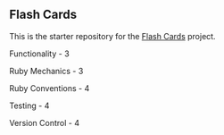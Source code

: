 ##  Flash Cards

This is the starter repository for the [Flash Cards](http://backend.turing.io/module1/projects/flashcards) project.

Functionality - 3

Ruby Mechanics - 3

Ruby Conventions - 4

Testing - 4

Version Control - 4
